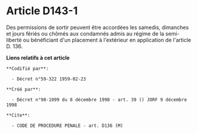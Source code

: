 # Article D143-1

Des permissions de sortir peuvent être accordées les samedis, dimanches et jours fériés ou chômés aux condamnés admis au
régime de la semi-liberté ou bénéficiant d'un placement à l'extérieur en application de l'article D. 136.

**Liens relatifs à cet article**

	**Codifié par**:

	  - Décret n°59-322 1959-02-23

	**Créé par**:

	  - Décret n°98-1099 du 8 décembre 1998 - art. 39 () JORF 9 décembre 1998

	**Cite**:

	  - CODE DE PROCEDURE PENALE - art. D136 (M)
